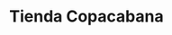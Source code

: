 ---
title: "Tienda Copacabana"
url: /cochabamba/tienda-copacabana-avenida-portales/
shop: Lebensmittel
---
